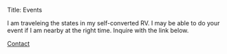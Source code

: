 Title: Events

<!-- ## Now Booking -->

I am traveleing the states in my self-converted RV.  I may be able to do your event if I am nearby at the right time.  Inquire with the link below.


[Contact](./contact.html)
